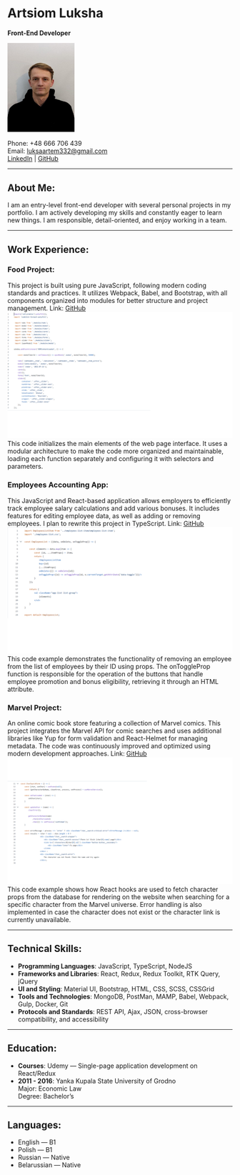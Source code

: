 # Artsiom Luksha
**Front-End Developer**

<img src="/pictures/photo.jpg" alt="Artsiom Luksha Photo" width="150">

Phone: +48 666 706 439  
Email: [luksaartem332@gmail.com](mailto:luksaartem332@gmail.com)  
[LinkedIn](https://www.linkedin.com/in/artyom-luksha-06389b1a4/) | [GitHub](https://github.com/AirDrop94)

---

## About Me:
I am an entry-level front-end developer with several personal projects in my portfolio. I am actively developing my skills and constantly eager to learn new things. I am responsible, detail-oriented, and enjoy working in a team.

---

## Work Experience:

### Food Project:
This project is built using pure JavaScript, following modern coding standards and practices. It utilizes Webpack, Babel, and Bootstrap, with all components organized into modules for better structure and project management.
Link: [GitHub](https://github.com/AirDrop94/Food-project)
<img src="/pictures/code-example-foodproject.png" 
      alt="food-project code example" 
      style="max-width: 100%; width: auto; height: auto;">
This code initializes the main elements of the web page interface. It uses a modular architecture to make the code more organized and maintainable, loading each function separately and configuring it with selectors and parameters.

### Employees Accounting App:
This JavaScript and React-based application allows employers to efficiently track employee salary calculations and add various bonuses. It includes features for editing employee data, as well as adding or removing employees. I plan to rewrite this project in TypeScript.
Link: [GitHub](https://github.com/AirDrop94/Employees-Accounting-App)
<img src="/pictures/code-example-employee.png" 
      alt="employee-accounting-app code example" 
      style="max-width: 100%; width: auto; height: auto;">
This code example demonstrates the functionality of removing an employee from the list of employees by their ID using props. The onToggleProp function is responsible for the operation of the buttons that handle employee promotion and bonus eligibility, retrieving it through an HTML attribute.


### Marvel Project:
An online comic book store featuring a collection of Marvel comics. This project integrates the Marvel API for comic searches and uses additional libraries like Yup for form validation and React-Helmet for managing metadata. The code was continuously improved and optimized using modern development approaches. Link: [GitHub](https://github.com/AirDrop94/Marvell-Project/tree/main)
<img src="/pictures/code-example-marvell.png" 
      alt="marvell-project code example" 
      style="max-width: 100%; width: auto; height: auto;">
This code example shows how React hooks are used to fetch character props from the database for rendering on the website when searching for a specific character from the Marvel universe. Error handling is also implemented in case the character does not exist or the character link is currently unavailable.


---

## Technical Skills:
- **Programming Languages**: JavaScript, TypeScript, NodeJS 
- **Frameworks and Libraries**: React, Redux, Redux Toolkit, RTK Query, jQuery
- **UI and Styling**: Material UI, Bootstrap, HTML, CSS, SCSS, CSSGrid
- **Tools and Technologies**: MongoDB, PostMan, MAMP, Babel, Webpack, Gulp, Docker, Git
- **Protocols and Standards**: REST API, Ajax, JSON, cross-browser compatibility, and accessibility

---

## Education:
- **Courses**: Udemy — Single-page application development on React/Redux  
- **2011 - 2016**: Yanka Kupala State University of Grodno  
  Major: Economic Law  
  Degree: Bachelor’s

---

## Languages:
- English — B1
- Polish — B1
- Russian — Native
- Belarussian — Native
